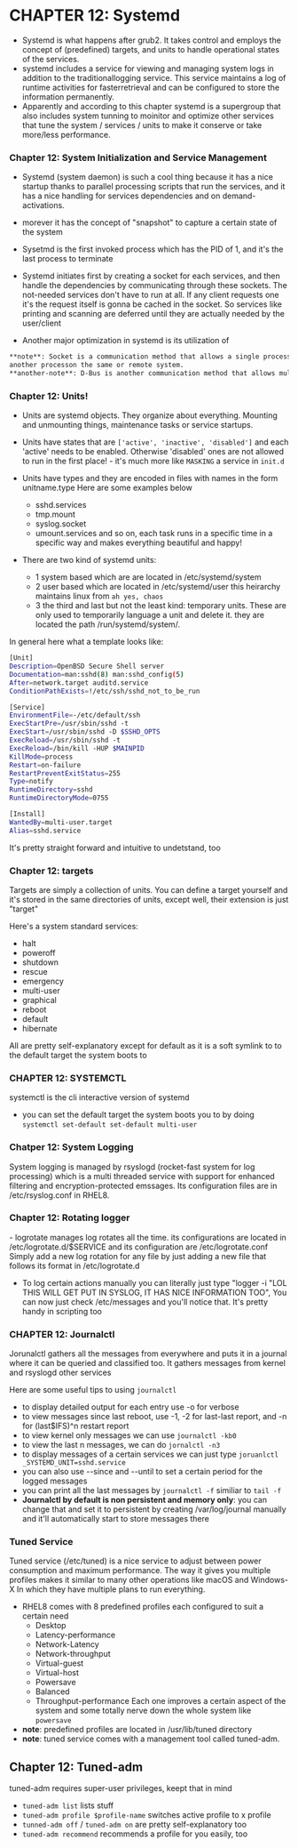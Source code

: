 <h1> CHAPTER 12: Systemd </h1>

- Systemd is what happens after grub2. It takes control and employs the concept
of (predefined) targets, and units to handle operational states of the
services. 
- systemd includes a service for viewing and managing system logs in addition to the traditionallogging service.
This service maintains a log of runtime activities for fasterretrieval and can be configured to store the 
information permanently.
- Apparently and according to this chapter systemd is a supergroup that also
  includes system tunning to moinitor and optimize other services that tune the
  system / services / units to make it conserve or take more/less performance.


<h3> Chapter 12: System Initialization and Service Management </h3>

- Systemd (system daemon) is such a cool thing because it has a nice startup
  thanks to parallel processing scripts that run the services, and it has
  a nice handling for services dependencies and on demand-activations.
- morever it has the concept of "snapshot" to capture a certain state of the
  system 
- Sysetmd is the first invoked process which has the PID of 1, and it's the
  last process to terminate

- Systemd initiates first by creating a socket for each services, and then
  handle the dependencies by communicating through these sockets. The
  not-needed services don't have to run at all. If any client requests one it's
  the request itself is gonna be cached in the socket. So services like
  printing and scanning are deferred until they are actually needed by the
  user/client
- Another major optimization in systemd is its utilization of 
```bash
**note**: Socket is a communication method that allows a single process to talk to 
another processon the same or remote system.
**another-note**: D-Bus is another communication method that allows multiple services running in parallelon a system to talk to one another on the same or remote system.
```





<h3> Chapter 12: Units! </h3>

- Units are systemd objects. They organize about everything. Mounting and
unmounting things, maintenance tasks or service startups.

- Units have states that are `['active', 'inactive', 'disabled']` and each
  'active' needs to be enabled. Otherwise 'disabled' ones are not allowed to
  run in the first place! - it's much more like `MASKING` a service in `init.d`
- Units have types and they are encoded in files with names in the form
  unitname.type Here are some examples below
    - sshd.services
    - tmp.mount
    - syslog.socket
    - umount.services
  and so on, each task runs in a specific time in a specific way and makes
  everything beautiful and happy!
- There are two kind of systemd units:
  - 1 system based which are are located in /etc/systemd/system
  - 2 user based which are located in /etc/systemd/user
  this heirarchy maintains linux from `ah yes, chaos` 
  - 3 the third and last but not the least kind: temporary units. These are
    only used to temporarily language a unit and delete it. they are located
    the path /run/systemd/system/*.*

In general here what a template looks like:

```bash
[Unit]
Description=OpenBSD Secure Shell server
Documentation=man:sshd(8) man:sshd_config(5)
After=network.target auditd.service
ConditionPathExists=!/etc/ssh/sshd_not_to_be_run

[Service]
EnvironmentFile=-/etc/default/ssh
ExecStartPre=/usr/sbin/sshd -t
ExecStart=/usr/sbin/sshd -D $SSHD_OPTS
ExecReload=/usr/sbin/sshd -t
ExecReload=/bin/kill -HUP $MAINPID
KillMode=process
Restart=on-failure
RestartPreventExitStatus=255
Type=notify
RuntimeDirectory=sshd
RuntimeDirectoryMode=0755

[Install]
WantedBy=multi-user.target
Alias=sshd.service
```

It's pretty straight forward and intuitive to undetstand, too

<h3> Chapter 12: targets </h3>
Targets are simply a collection of units. You can define a target yourself and
it's stored in the same directories of units, except well, their extension is
just "target"

Here's a system standard services:

- halt
- poweroff
- shutdown
- rescue
- emergency
- multi-user
- graphical
- reboot
- default
- hibernate

All are pretty self-explanatory except for default as it is a soft symlink to
to the default target the system boots to 

<h3> CHAPTER 12: SYSTEMCTL </h3>
systemctl is the cli interactive version of systemd 

- you can set the default target the system boots you to by doing
  `systemctl set-default set-default multi-user`

<h3> Chatper 12: System Logging </h3>

System logging is managed by rsyslogd (rocket-fast system for log processing)
which is a multi threaded service with support for enhanced filtering and
encryption-protected emssages. Its configuration files are in /etc/rsyslog.conf
in RHEL8. 

<h3> Chapter 12: Rotating logger  </h3>
- logrotate manages log rotates all the time. its configurations are located in
/etc/logrotate.d/$SERVICE and its configuration are /etc/logrotate.conf
Simply add a new log rotation for any file by just adding a new file that
follows its format in /etc/logrotate.d

- To log certain actions manually you can literally just type "logger -i "LOL
  THIS WILL GET PUT IN SYSLOG, IT HAS NICE INFORMATION TOO", You can now just
  check /etc/messages and you'll notice that. It's pretty handy in scripting
  too

<h3> CHAPTER 12: Journalctl </h3>
Jorunalctl gathers all the messages from everywhere and puts it in a journal
where it can be queried and classified too. 
It gathers messages from kernel and rsyslogd other services

Here are some useful tips to using `journalctl`

- to display detailed output for each entry use -o for verbose
- to view messages since last reboot, use -1, -2 for last-last report, and -n
  for (last$IFS)^n restart report
- to view kernel only messages we can use `journalctl -kb0`
- to view the last n messages, we can do `jornalctl -n3`
- to display messages of a certain services we can just type `joruanlctl
  _SYSTEMD_UNIT=sshd.service`
- you can also use --since and --until to set a certain period for the logged
  messages
- you can print all the last messages by `journalctl -f` similiar to `tail -f`
- **Journalctl by default is non persistent and memory only**: you can change
  that and set it to persistent by creating /var/log/journal manually and
  it'll automatically start to store messages there 

<h3> Tuned Service </h3>
Tuned service (/etc/tuned) is a nice service to adjust between power consumption and maximum performance.
The way it gives you multiple profiles makes it similar to many other operations like macOS and Windows-X
In which they have multiple plans to run everything.

- RHEL8 comes with 8 predefined profiles each configured to suit a certain need
	- Desktop
	- Latency-performance
	- Network-Latency
	- Network-throughput
	- Virtual-guest
	- Virtual-host
	- Powersave
	- Balanced
	- Throughput-performance
Each one improves a certain aspect of the system and some totally nerve down the whole system like `powersave`
- **note**: predefined profiles are located in /usr/lib/tuned directory
- **note**: tuned service comes with a management tool called tuned-adm.

<h2> Chapter 12: Tuned-adm </h2>

tuned-adm requires super-user privileges, keept that in mind


- `tuned-adm list` lists stuff
- `tuned-adm profile $profile-name` switches active profile to x profile
- `tunned-adm off` / `tuned-adm on` are pretty self-explanatory too
- `tuned-adm recommend` recommends a profile for you easily, too

